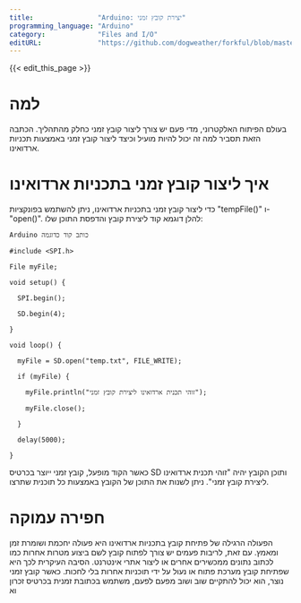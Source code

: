 ```yaml
---
title:                "Arduino: יצירת קובץ זמני"
programming_language: "Arduino"
category:             "Files and I/O"
editURL:              "https://github.com/dogweather/forkful/blob/master/content/he/arduino/creating-a-temporary-file.md"
---
```


{{< edit_this_page >}}

# למה

בעולם הפיתוח האלקטרוני, מדי פעם יש צורך ליצור קובץ זמני כחלק מהתהליך. הכתבה הזאת תסביר למה זה יכול להיות מועיל וכיצד ליצור קובץ זמני באמצעות תכניות ארדואינו.

# איך ליצור קובץ זמני בתכניות ארדואינו

כדי ליצור קובץ זמני בתכניות ארדואינו, ניתן להשתמש בפונקציות "tempFile()" ו-"open()". להלן דוגמא קוד ליצירת קובץ והדפסת התוכן שלו:

```
Arduino כותב קוד כדוגמה

#include <SPI.h> 

File myFile; 

void setup() { 

  SPI.begin(); 

  SD.begin(4); 

} 

void loop() { 

  myFile = SD.open("temp.txt", FILE_WRITE); 

  if (myFile) { 

    myFile.println("זוהי תכנית ארדואינו ליצירת קובץ זמני"); 

    myFile.close(); 

  } 

  delay(5000); 

}
```

כאשר הקוד מופעל, קובץ זמני ייוצר בכרטיס SD ותוכן הקובץ יהיה "זוהי תכנית ארדואינו ליצירת קובץ זמני". ניתן לשנות את התוכן של הקובץ באמצעות כל תוכנית שתרצו.

# חפירה עמוקה

הפעולה הרגילה של פתיחת קובץ בתכניות ארדואינו היא פעולה יחכמת ושומרת זמן ומאמץ. עם זאת, לריבות פעמים יש צורך לפתוח קובץ לשם ביצוע מטרות אחרות כמו לכתוב נתונים ממכשירים אחרים או ליצור אתרי אינטרנט. הסיבה העיקרית לכך היא שפתיחת קובץ מערכת פתוח או נעול על ידי תוכניות אחרות בלי לחכות. כאשר קובץ זמני נוצר, הוא יכול להתקיים שוב ושוב מפעם לפעם, משתמש בכתובת זמנית בכרטיס זכרון וא